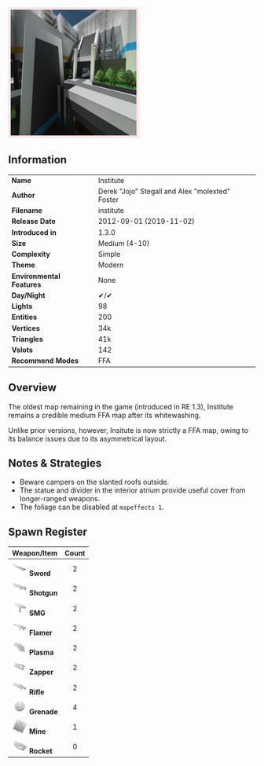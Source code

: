<img style='border:5px solid #ffe0e0e0' src="../images/maps/institute/institute.png" width="256px" />

## Information

|                            |                                                      |
|----------------------------|------------------------------------------------------|
| **Name**                   | Institute                                            |
| **Author**                 | Derek "Jojo" Stegall and Alex "molexted" Foster      |
| **Filename**               | institute                                            |
| **Release Date**           | 2012-09-01 (2019-11-02)                              |
| **Introduced in**          | 1.3.0                                                |
| **Size**                   | Medium (4-10)                                        |
| **Complexity**             | Simple                                               |
| **Theme**                  | Modern                                               |
| **Environmental Features** | None                                                 |
| **Day/Night**              | ✔/✔                                                  |
| **Lights**                 | 98                                                   |
| **Entities**               | 200                                                  |
| **Vertices**               | 34k                                                  |
| **Triangles**              | 41k                                                  |
| **Vslots**                 | 142                                                  |
| **Recommend Modes**        | FFA                                                  |

## Overview
The oldest map remaining in the game (introduced in RE 1.3), Institute remains a credible medium FFA map after its whitewashing.

Unlike prior versions, however, Insitute is now strictly a FFA map, owing to its balance issues due to its asymmetrical layout.

## Notes & Strategies

- Beware campers on the slanted roofs outside.
- The statue and divider in the interior atrium provide useful cover from longer-ranged weapons.
- The foliage can be disabled at `mapeffects 1`.

## Spawn Register

| Weapon/Item                                                         | Count |
|---------------------------------------------------------------------|:-----:|
| <img src="../images/weapons/sword.png" width="32px"/> **Sword**     |   2   |
| <img src="../images/weapons/shotgun.png" width="32px"/> **Shotgun** |   2   |
| <img src="../images/weapons/smg.png" width="32px"/> **SMG**         |   2   |
| <img src="../images/weapons/flamer.png" width="32px"/> **Flamer**   |   2   |
| <img src="../images/weapons/plasma.png" width="32px"/> **Plasma**   |   2   |
| <img src="../images/weapons/zapper.png" width="32px"/> **Zapper**   |   2   |
| <img src="../images/weapons/rifle.png" width="32px"/> **Rifle**     |   2   |
| <img src="../images/weapons/grenade.png" width="32px"/> **Grenade** |   4   |
| <img src="../images/weapons/mine.png" width="32px"/> **Mine**       |   1   |
| <img src="../images/weapons/rocket.png" width="32px"/> **Rocket**   |   0   |
